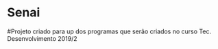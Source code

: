 # Senai
#Projeto criado para up dos programas que serão criados no curso Tec. Desenvolvimento 2019/2
